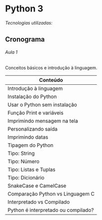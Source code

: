 # Python 3
###### Tecnologias utilizadas: 

## Cronograma

###### Aula 1

Conceitos básicos e introdução à linguagem. 

| Conteúdo  |
| ------------- | 
| Introdução à linguagem  |
| Instalação do Python  |  
| Usar o Python sem instalação  |
| Função Print e variáveis  |
| Imprimindo mensagem na tela  |
| Personalizando saída  |
| Imprimindo datas  |
| Tipagem do Python  |
| Tipo: String |
| Tipo: Número |
| Tipo: Listas e Tuplas |
| Tipo: Dicionário |
| SnakeCase e CamelCase |
| Comparação Python vs Linguagem C |
| Interpretado vs Compilado |
| Python é interpretado ou compilado? |



